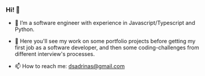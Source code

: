 ### Hi! 👋


- 🌱 I’m a software engineer with experience in Javascript/Typescript and Python. 

- 🔭 Here you'll see my work on some portfolio projects before getting my first job as a software developer, and then some coding-challenges from different interview's processes. 

- 📫 How to reach me: dsadrinas@gmail.com

